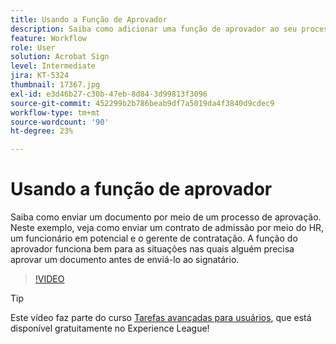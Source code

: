 ```yaml
---
title: Usando a Função de Aprovador
description: Saiba como adicionar uma função de aprovador ao seu processo de aprovação de contrato
feature: Workflow
role: User
solution: Acrobat Sign
level: Intermediate
jira: KT-5324
thumbnail: 17367.jpg
exl-id: e3d46b27-c30b-47eb-8d84-3d99813f3096
source-git-commit: 452299b2b786beab9df7a5019da4f3840d9cdec9
workflow-type: tm+mt
source-wordcount: '90'
ht-degree: 23%

---
```


# Usando a função de aprovador

Saiba como enviar um documento por meio de um processo de aprovação. Neste exemplo, veja como enviar um contrato de admissão por meio do HR, um funcionário em potencial e o gerente de contratação. A função do aprovador funciona bem para as situações nas quais alguém precisa aprovar um documento antes de enviá-lo ao signatário.

>[!VIDEO](https://video.tv.adobe.com/v/343854?quality=12&learn=on&hidetitle=true)

>[!TIP]
>
>Este vídeo faz parte do curso [Tarefas avançadas para usuários](https://experienceleague.adobe.com/?recommended=Sign-U-1-2020.3), que está disponível gratuitamente no Experience League!


